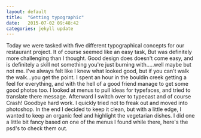 ```yaml
---
layout: default
title:  "Getting typographic"
date:   2015-07-02 09:48:42
categories: jekyll update
---
```


Today we were tasked with five different typographical concepts for our restaurant project. It of course seemed like an easy task, But was definitely more challenging than I thought. Good design does doesn't come easy, and is definitely a skill not something you're just burning with.....well maybe but not me. I've always felt like I knew what looked good, but if you can't walk the walk...you get the point. I spent an hour in the bouldin creek getting a feel for everything, and with the hell of a good friend manage to get some good photos too. I looked at menus to pull ideas for typefaces, and tried to translate there message. Afterward I switch over to typecast and of course Crash! Goodbye hard work. I quickly tried not to freak out and moved into photoshop. In the end I decided to keep it clean, but with a little edge, I wanted to keep an organic feel and highlight the vegetarian dishes. I did one a little bit fancy based on one of the menus I found while there, here's the psd's to check them out.



